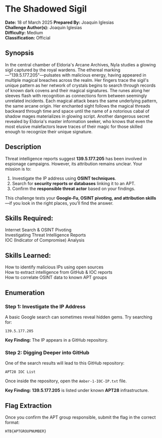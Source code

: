 # The Shadowed Sigil

**Date:** 18 of March 2025
**Prepared By:** Joaquin Iglesias  
**Challenge Author(s):** Joaquin Iglesias  
**Difficulty:** Medium  
**Classification:** Official  

## Synopsis
In the central chamber of Eldoria's Arcane Archives, Nyla studies a glowing sigil captured by the royal wardens. The ethereal marking—"139.5.177.205"—pulsates with malicious energy, having appeared in multiple magical breaches across the realm. Her fingers trace the sigil's unique pattern as her network of crystals begins to search through records of known dark covens and their magical signatures. The runes along her sleeves flash with recognition as connections form between seemingly unrelated incidents. Each magical attack bears the same underlying pattern, the same arcane origin. Her enchanted sight follows the magical threads backward through time and space until the name of a notorious cabal of shadow mages materializes in glowing script. Another dangerous secret revealed by Eldoria's master information seeker, who knows that even the most elusive malefactors leave traces of their magic for those skilled enough to recognize their unique signature.

## Description
Threat intelligence reports suggest **139.5.177.205** has been involved in espionage campaigns. However, its attribution remains unclear. Your mission is to:
1. Investigate the IP address using **OSINT techniques**.  
2. Search for **security reports or databases** linking it to an APT.  
3. Confirm the **responsible threat actor** based on your findings.  

This challenge tests your **Google-Fu, OSINT pivoting, and attribution skills**—if you look in the right places, you’ll find the answer.

## Skills Required:
Internet Search & OSINT Pivoting  
Investigating Threat Intelligence Reports  
IOC (Indicator of Compromise) Analysis  

## Skills Learned:
How to identify malicious IPs using open sources  
How to extract intelligence from GitHub & IOC reports  
How to correlate OSINT data to known APT groups  

## Enumeration
### Step 1: Investigate the IP Address
A basic Google search can sometimes reveal hidden gems. Try searching for:
```
139.5.177.205
```

**Key Finding:** The IP appears in a GitHub repository.  

### Step 2: Digging Deeper into GitHub
One of the search results will lead to this GitHub repository:
```
APT28 IOC List
```

Once inside the repository, open the `Amber-1-IOC-IP.txt` file.  

**Key Finding:** **139.5.177.205** is listed under known **APT28** infrastructure.

## Flag Extraction
Once you confirm the APT group responsible, submit the flag in the correct format:
```
HTB{APTGROUPNUMBER}
```

